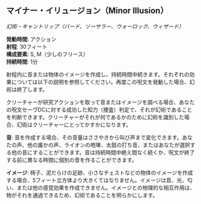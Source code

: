 ## マイナー・イリュージョン（Minor Illusion）
*幻術・キャントリップ（バード、ソーサラー、ウォーロック、ウィザード）*

**発動時間**: アクション  
**射程**: 30フィート  
**構成要素**: S, M（少しのフリース）  
**持続時間**: 1分

射程内に音または物体のイメージを作成し、持続時間中続きます。それぞれの効果については以下の説明を参照してください。再度この呪文を発動した場合、幻術は終了します。

クリーチャーが研究アクションを取って音またはイメージを調べる場合、あなたの呪文セーヴDCに対する成功した知力（捜査）判定で、それが幻術であることを判断できます。クリーチャーがそれが何であるかのために幻術を識別した場合、幻術はクリーチャーにとってかすかになります。

**音**: 音を作成する場合、その音量はささやきから叫び声まで変化できます。あなたの声、他の誰かの声、ライオンの咆哮、太鼓の打ち音、またはあなたが選択する他の音にすることができます。音は持続時間中絶え間なく続くか、呪文が終了する前に異なる時間に個別の音を作ることができます。

**イメージ**: 椅子、泥だらけの足跡、小さなチェストなどの物体のイメージを作成する場合、5フィート立方体より大きくてはなりません。イメージは音、光、匂い、または他の感覚効果を作成できません。イメージとの物理的な相互作用は、物がそれを通過できるため、幻術であることを明らかにします。